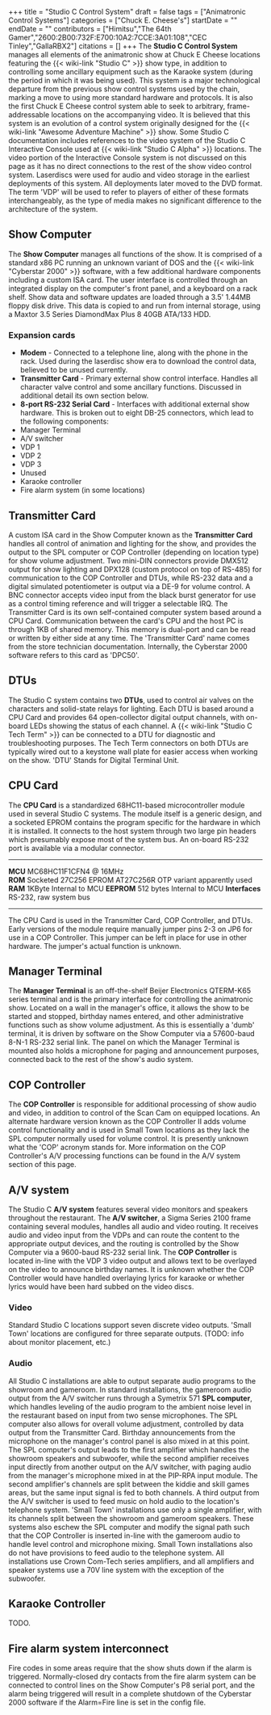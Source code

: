 +++
title = "Studio C Control System"
draft = false
tags = ["Animatronic Control Systems"]
categories = ["Chuck E. Cheese's"]
startDate = ""
endDate = ""
contributors = ["Himitsu","The 64th Gamer","2600:2B00:732F:E700:10A2:7CCE:3A01:108","CEC Tinley","GallaRBX2"]
citations = []
+++
The **Studio C Control System** manages all elements of the animatronic show at Chuck E Cheese locations featuring the {{< wiki-link "Studio C" >}} show type, in addition to controlling some ancillary equipment such as the Karaoke system (during the period in which it was being used).
This system is a major technological departure from the previous show control systems used by the chain, marking a move to using more standard hardware and protocols. It is also the first Chuck E Cheese control system able to seek to arbitrary, frame-addressable locations on the accompanying video.
It is believed that this system is an evolution of a control system originally designed for the {{< wiki-link "Awesome Adventure Machine" >}} show.
Some Studio C documentation includes references to the video system of the Studio C Interactive Console used at {{< wiki-link "Studio C Alpha" >}} locations. The video portion of the Interactive Console system is not discussed on this page as it has no direct connections to the rest of the show video control system.
Laserdiscs were used for audio and video storage in the earliest deployments of this system. All deployments later moved to the DVD format. The term 'VDP' will be used to refer to players of either of these formats interchangeably, as the type of media makes no significant difference to the architecture of the system.

## Show Computer

The **Show Computer** manages all functions of the show. It is comprised of a standard x86 PC running an unknown variant of DOS and the {{< wiki-link "Cyberstar 2000" >}} software, with a few additional hardware components including a custom ISA card. The user interface is controlled through an integrated display on the computer's front panel, and a keyboard on a rack shelf. Show data and software updates are loaded through a 3.5' 1.44MB floppy disk drive. This data is copied to and run from internal storage, using a Maxtor 3.5 Series DiamondMax Plus 8 40GB ATA/133 HDD.

### Expansion cards

- **Modem** - Connected to a telephone line, along with the phone in the rack. Used during the laserdisc show era to download the control data, believed to be unused currently.
- **Transmitter Card** - Primary external show control interface. Handles all character valve control and some ancillary functions. Discussed in additional detail its own section below.
- **8-port RS-232 Serial Card** - Interfaces with additional external show hardware. This is broken out to eight DB-25 connectors, which lead to the following components:
- Manager Terminal
- A/V switcher
- VDP 1
- VDP 2
- VDP 3
- Unused
- Karaoke controller
- Fire alarm system (in some locations)

## Transmitter Card

A custom ISA card in the Show Computer known as the **Transmitter Card** handles all control of animation and lighting for the show, and provides the output to the SPL computer or COP Controller (depending on location type) for show volume adjustment. Two mini-DIN connectors provide DMX512 output for show lighting and DPX128 (custom protocol on top of RS-485) for communication to the COP Controller and DTUs, while RS-232 data and a digital simulated potentiometer is output via a DE-9 for volume control. A BNC connector accepts video input from the black burst generator for use as a control timing reference and will trigger a selectable IRQ.
The Transmitter Card is its own self-contained computer system based around a CPU Card. Communication between the card's CPU and the host PC is through 1KB of shared memory. This memory is dual-port and can be read or written by either side at any time.
The 'Transmitter Card' name comes from the store technician documentation. Internally, the Cyberstar 2000 software refers to this card as 'DPC50'.

## DTUs

The Studio C system contains two **DTUs**, used to control air valves on the characters and solid-state relays for lighting. Each DTU is based around a CPU Card and provides 64 open-collector digital output channels, with on-board LEDs showing the status of each channel. A {{< wiki-link "Studio C Tech Term" >}} can be connected to a DTU for diagnostic and troubleshooting purposes. The Tech Term connectors on both DTUs are typically wired out to a keystone wall plate for easier access when working on the show.
'DTU' Stands for Digital Terminal Unit.

## CPU Card

The **CPU Card** is a standardized 68HC11-based microcontroller module used in several Studio C systems. The module itself is a generic design, and a socketed EPROM contains the program specific for the hardware in which it is installed. It connects to the host system through two large pin headers which presumably expose most of the system bus. An on-board RS-232 port is available via a modular connector.

  ---------------- ------------------------ ---------------------------------------
  **MCU**          MC68HC11F1CFN4 @ 16MHz   
  **ROM**          Socketed 27C256 EPROM    AT27C256R OTP variant apparently used
  **RAM**          1KByte                   Internal to MCU
  **EEPROM**       512 bytes                Internal to MCU
  **Interfaces**   RS-232, raw system bus   
  ---------------- ------------------------ ---------------------------------------

The CPU Card is used in the Transmitter Card, COP Controller, and DTUs.
Early versions of the module require manually jumper pins 2-3 on JP6 for use in a COP Controller. This jumper can be left in place for use in other hardware. The jumper's actual function is unknown.

## Manager Terminal

The **Manager Terminal** is an off-the-shelf Beijer Electronics QTERM-K65 series terminal and is the primary interface for controlling the animatronic show. Located on a wall in the manager's office, it allows the show to be started and stopped, birthday names entered, and other administrative functions such as show volume adjustment. As this is essentially a 'dumb' terminal, it is driven by software on the Show Computer via a 57600-baud 8-N-1 RS-232 serial link. The panel on which the Manager Terminal is mounted also holds a microphone for paging and announcement purposes, connected back to the rest of the show's audio system.

## COP Controller

The **COP Controller** is responsible for additional processing of show audio and video, in addition to control of the Scan Cam on equipped locations. An alternate hardware version known as the COP Controller II adds volume control functionality and is used in Small Town locations as they lack the SPL computer normally used for volume control. It is presently unknown what the 'COP' acronym stands for.
More information on the COP Controller's A/V processing functions can be found in the A/V system section of this page.

## A/V system

The Studio C **A/V system** features several video monitors and speakers throughout the restaurant. The **A/V switcher**, a Sigma Series 2100 frame containing several modules, handles all audio and video routing. It receives audio and video input from the VDPs and can route the content to the appropriate output devices, and the routing is controlled by the Show Computer via a 9600-baud RS-232 serial link. The **COP Controller** is located in-line with the VDP 3 video output and allows text to be overlayed on the video to announce birthday names. It is unknown whether the COP Controller would have handled overlaying lyrics for karaoke or whether lyrics would have been hard subbed on the video discs.

### Video

Standard Studio C locations support seven discrete video outputs. 'Small Town' locations are configured for three separate outputs.
(TODO: info about monitor placement, etc.)

### Audio

All Studio C installations are able to output separate audio programs to the showroom and gameroom.
In standard installations, the gameroom audio output from the A/V switcher runs through a Symetrix 571 **SPL computer**, which handles leveling of the audio program to the ambient noise level in the restaurant based on input from two sense microphones. The SPL computer also allows for overall volume adjustment, controlled by data output from the Transmitter Card. Birthday announcements from the microphone on the manager's control panel is also mixed in at this point. The SPL computer's output leads to the first amplifier which handles the showroom speakers and subwoofer, while the second amplifier receives input directly from another output on the A/V switcher, with paging audio from the manager's microphone mixed in at the PIP-RPA input module. The second amplifier's channels are split between the kiddie and skill games areas, but the same input signal is fed to both channels. A third output from the A/V switcher is used to feed music on hold audio to the location's telephone system.
'Small Town' installations use only a single amplifier, with its channels split between the showroom and gameroom speakers. These systems also eschew the SPL computer and modify the signal path such that the COP Controller is inserted in-line with the gameroom audio to handle level control and microphone mixing. Small Town installations also do not have provisions to feed audio to the telephone system.
All installations use Crown Com-Tech series amplifiers, and all amplifiers and speaker systems use a 70V line system with the exception of the subwoofer.

## Karaoke Controller

TODO.

## Fire alarm system interconnect

Fire codes in some areas require that the show shuts down if the alarm is triggered. Normally-closed dry contacts from the fire alarm system can be connected to control lines on the Show Computer's P8 serial port, and the alarm being triggered will result in a complete shutdown of the Cyberstar 2000 software if the Alarm=Fire line is set in the config file.
